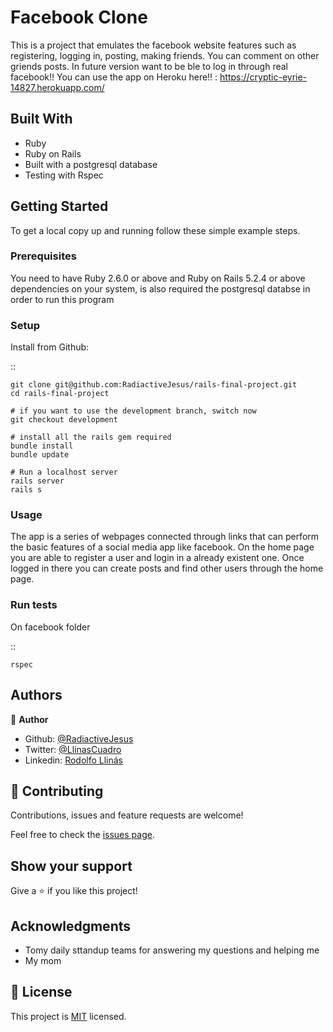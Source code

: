 # Facebook Clone

This is a project that emulates the facebook website features such as registering, logging in, posting, making friends.
You can comment on other griends posts. In future version want to be ble to log in through real facebook!!
You can use the app on Heroku here!! : https://cryptic-eyrie-14827.herokuapp.com/

## Built With

- Ruby
- Ruby on Rails
- Built with a postgresql database
- Testing with Rspec


## Getting Started

To get a local copy up and running follow these simple example steps.

### Prerequisites

You need to have Ruby 2.6.0 or above and Ruby on Rails 5.2.4 or above dependencies on your system, is also required the postgresql databse in order to run this program

### Setup

Install from Github:

  ::

    git clone git@github.com:RadiactiveJesus/rails-final-project.git
    cd rails-final-project

    # if you want to use the development branch, switch now
    git checkout development

    # install all the rails gem required
    bundle install
    bundle update

    # Run a localhost server
    rails server
    rails s

### Usage

The app is a series of webpages connected through links that can perform the basic features of a social media app like facebook.
On the home page you are able to register a user and login in a already existent one.
Once logged in there you can create posts and find other users through the home page.

### Run tests
On facebook folder

  ::

    rspec

## Authors

👤 **Author**


- Github: [@RadiactiveJesus](https://github.com/RadiactiveJesus)
- Twitter: [@LlinasCuadro](https://twitter.com/LlinasCuadro)
- Linkedin: [Rodolfo Llinás](https://www.linkedin.com/in/rodolfo-llin%C3%A1s-691b50181/)

## 🤝 Contributing

Contributions, issues and feature requests are welcome!

Feel free to check the [issues page](issues/).

## Show your support

Give a ⭐️ if you like this project!

## Acknowledgments

- Tomy daily sttandup teams for answering my questions and helping me
- My mom

## 📝 License

This project is [MIT](lic.url) licensed.